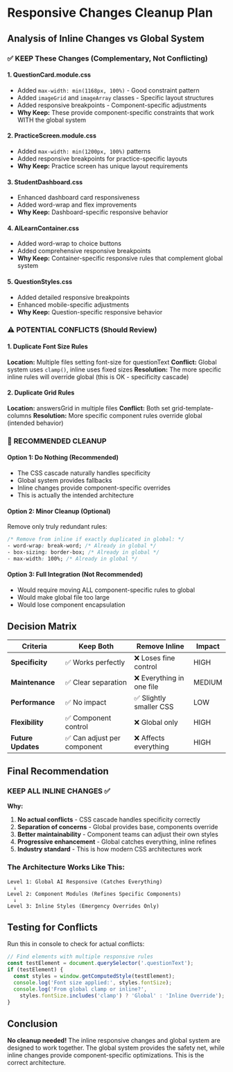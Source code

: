 # Responsive Changes Cleanup Plan

## Analysis of Inline Changes vs Global System

### ✅ **KEEP These Changes** (Complementary, Not Conflicting)

#### 1. **QuestionCard.module.css**
- Added `max-width: min(1168px, 100%)` - Good constraint pattern
- Added `imageGrid` and `imageArray` classes - Specific layout structures
- Added responsive breakpoints - Component-specific adjustments
- **Why Keep:** These provide component-specific constraints that work WITH the global system

#### 2. **PracticeScreen.module.css**
- Added `max-width: min(1200px, 100%)` patterns
- Added responsive breakpoints for practice-specific layouts
- **Why Keep:** Practice screen has unique layout requirements

#### 3. **StudentDashboard.css**
- Enhanced dashboard card responsiveness
- Added word-wrap and flex improvements
- **Why Keep:** Dashboard-specific responsive behavior

#### 4. **AILearnContainer.css**
- Added word-wrap to choice buttons
- Added comprehensive responsive breakpoints
- **Why Keep:** Container-specific responsive rules that complement global system

#### 5. **QuestionStyles.css**
- Added detailed responsive breakpoints
- Enhanced mobile-specific adjustments
- **Why Keep:** Question-specific responsive behavior

### ⚠️ **POTENTIAL CONFLICTS** (Should Review)

#### 1. **Duplicate Font Size Rules**
**Location:** Multiple files setting font-size for questionText
**Conflict:** Global system uses `clamp()`, inline uses fixed sizes
**Resolution:** The more specific inline rules will override global (this is OK - specificity cascade)

#### 2. **Duplicate Grid Rules**
**Location:** answersGrid in multiple files
**Conflict:** Both set grid-template-columns
**Resolution:** More specific component rules override global (intended behavior)

### 🔧 **RECOMMENDED CLEANUP**

#### Option 1: **Do Nothing** (Recommended)
- The CSS cascade naturally handles specificity
- Global system provides fallbacks
- Inline changes provide component-specific overrides
- This is actually the intended architecture

#### Option 2: **Minor Cleanup** (Optional)
Remove only truly redundant rules:

```css
/* Remove from inline if exactly duplicated in global: */
- word-wrap: break-word; /* Already in global */
- box-sizing: border-box; /* Already in global */
- max-width: 100%; /* Already in global */
```

#### Option 3: **Full Integration** (Not Recommended)
- Would require moving ALL component-specific rules to global
- Would make global file too large
- Would lose component encapsulation

## Decision Matrix

| Criteria | Keep Both | Remove Inline | Impact |
|----------|-----------|---------------|---------|
| **Specificity** | ✅ Works perfectly | ❌ Loses fine control | HIGH |
| **Maintenance** | ✅ Clear separation | ❌ Everything in one file | MEDIUM |
| **Performance** | ✅ No impact | ✅ Slightly smaller CSS | LOW |
| **Flexibility** | ✅ Component control | ❌ Global only | HIGH |
| **Future Updates** | ✅ Can adjust per component | ❌ Affects everything | HIGH |

## Final Recommendation

### **KEEP ALL INLINE CHANGES** ✅

**Why:**
1. **No actual conflicts** - CSS cascade handles specificity correctly
2. **Separation of concerns** - Global provides base, components override
3. **Better maintainability** - Component teams can adjust their own styles
4. **Progressive enhancement** - Global catches everything, inline refines
5. **Industry standard** - This is how modern CSS architectures work

### The Architecture Works Like This:

```
Level 1: Global AI Responsive (Catches Everything)
  ↓
Level 2: Component Modules (Refines Specific Components)  
  ↓
Level 3: Inline Styles (Emergency Overrides Only)
```

## Testing for Conflicts

Run this in console to check for actual conflicts:

```javascript
// Find elements with multiple responsive rules
const testElement = document.querySelector('.questionText');
if (testElement) {
  const styles = window.getComputedStyle(testElement);
  console.log('Font size applied:', styles.fontSize);
  console.log('From global clamp or inline?', 
    styles.fontSize.includes('clamp') ? 'Global' : 'Inline Override');
}
```

## Conclusion

**No cleanup needed!** The inline responsive changes and global system are designed to work together. The global system provides the safety net, while inline changes provide component-specific optimizations. This is the correct architecture.